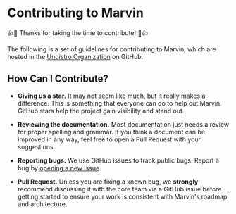 # Contributing to Marvin

:+1::tada: Thanks for taking the time to contribute! :tada::+1:

The following is a set of guidelines for contributing to Marvin, 
which are hosted in the [Undistro Organization](https://github.com/undistro) on GitHub. 

## How Can I Contribute?

- **Giving us a star.** It may not seem like much, but it really makes a
  difference. This is something that everyone can do to help out Marvin.
  GitHub stars help the project gain visibility and stand out.

- **Reviewing the documentation.** 
  Most documentation just needs a review for proper spelling and grammar. 
  If you think a document can be improved in any way, 
  feel free to open a Pull Request with your suggestions.

- **Reporting bugs.** We use GitHub issues to track public bugs. 
  Report a bug by [opening a new issue](https://github.com/undistro/marvin/issues/new/choose).
  
- **Pull Request.** Unless you are fixing a known bug, we **strongly** 
  recommend discussing it with the core team via a GitHub issue before 
  getting started to ensure your work is consistent with Marvin's roadmap and architecture.

